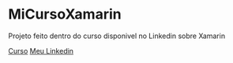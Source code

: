 # MiCursoXamarin

Projeto feito dentro do curso disponivel no Linkedin sobre Xamarin

[Curso](https://www.linkedin.com/learning/xamarin-esencial)
[Meu Linkedin](https://www.linkedin.com/in/igd753/)
